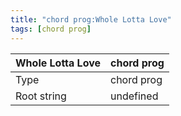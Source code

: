 ```yaml
---
title: "chord prog:Whole Lotta Love"
tags: [chord prog]
---
```


|Whole Lotta Love|chord prog|
|---|---|
|Type|chord prog|
|Root string|undefined|

